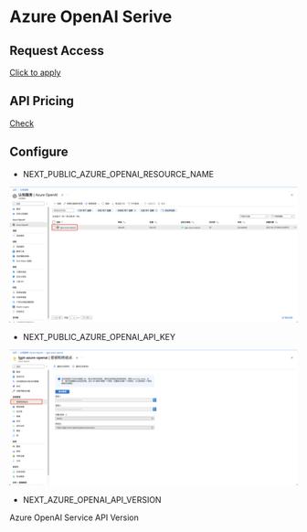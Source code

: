 # Azure OpenAI Serive

## Request Access

[Click to apply](https://customervoice.microsoft.com/Pages/ResponsePage.aspx?id=v4j5cvGGr0GRqy180BHbR7en2Ais5pxKtso_Pz4b1_xUOFA5Qk1UWDRBMjg0WFhPMkIzTzhKQ1dWNyQlQCN0PWcu&culture=en-us&country=us)

## API Pricing

[Check](https://azure.microsoft.com/en-us/pricing/details/cognitive-services/openai-service/)

## Configure

- NEXT_PUBLIC_AZURE_OPENAI_RESOURCE_NAME

<img src="./public/screenshots/azure/resource-name.png" width="640">

- NEXT_PUBLIC_AZURE_OPENAI_API_KEY

<img src="./public/screenshots/azure/api-key.png" width="640">

- NEXT_AZURE_OPENAI_API_VERSION

Azure OpenAI Service API Version
